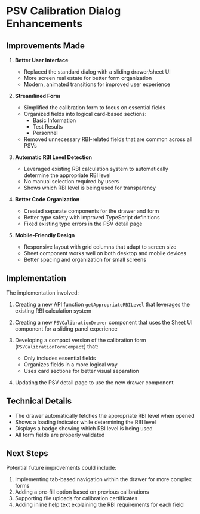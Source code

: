 # PSV Calibration Dialog Enhancements

## Improvements Made

1. **Better User Interface**
   - Replaced the standard dialog with a sliding drawer/sheet UI
   - More screen real estate for better form organization
   - Modern, animated transitions for improved user experience

2. **Streamlined Form**
   - Simplified the calibration form to focus on essential fields
   - Organized fields into logical card-based sections:
     - Basic Information
     - Test Results
     - Personnel
   - Removed unnecessary RBI-related fields that are common across all PSVs

3. **Automatic RBI Level Detection**
   - Leveraged existing RBI calculation system to automatically determine the appropriate RBI level
   - No manual selection required by users
   - Shows which RBI level is being used for transparency

4. **Better Code Organization**
   - Created separate components for the drawer and form
   - Better type safety with improved TypeScript definitions
   - Fixed existing type errors in the PSV detail page

5. **Mobile-Friendly Design**
   - Responsive layout with grid columns that adapt to screen size
   - Sheet component works well on both desktop and mobile devices
   - Better spacing and organization for small screens

## Implementation

The implementation involved:

1. Creating a new API function `getAppropriateRBILevel` that leverages the existing RBI calculation system

2. Creating a new `PSVCalibrationDrawer` component that uses the Sheet UI component for a sliding panel experience

3. Developing a compact version of the calibration form (`PSVCalibrationFormCompact`) that:
   - Only includes essential fields
   - Organizes fields in a more logical way
   - Uses card sections for better visual separation

4. Updating the PSV detail page to use the new drawer component

## Technical Details

- The drawer automatically fetches the appropriate RBI level when opened
- Shows a loading indicator while determining the RBI level
- Displays a badge showing which RBI level is being used
- All form fields are properly validated

## Next Steps

Potential future improvements could include:

1. Implementing tab-based navigation within the drawer for more complex forms
2. Adding a pre-fill option based on previous calibrations
3. Supporting file uploads for calibration certificates
4. Adding inline help text explaining the RBI requirements for each field